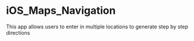 # iOS_Maps_Navigation
This app allows users to enter in multiple locations to generate step by step directions
